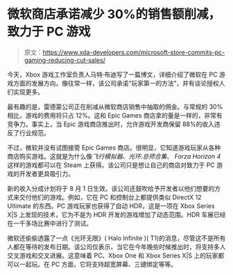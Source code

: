 # 微软商店承诺减少 30%的销售额削减，致力于 PC 游戏

> 原文：<https://www.xda-developers.com/microsoft-store-commits-pc-gaming-reducing-cut-sales/>

今天，Xbox 游戏工作室负责人马特·布迪写了一篇博文，详细介绍了微软在 PC 游戏方面的发展方向。像往常一样，该公司承诺“玩家第一的方法”，并有谈论授权人们实现更多。

最有趣的是，雷德蒙公司正在削减从微软商店销售中抽取的佣金。与常规的 30%相比，游戏的费用将只占 12%。这和 Epic Games 商店拿的量是一样的，非常有竞争力。事实上，当 Epic 游戏商店推出时，允许游戏开发商保留 88%的收入违反了行业规范。

不过，微软并没有试图接管 Epic Games 商店。很明显，它知道游戏玩家从各种商店购买游戏。这就是为什么像*飞行模拟器*、*光环:总师合集*、 *Forza Horizon 4* 这样的游戏都可以在 Steam 上获得。该公司只是想让自己的商店对致力于 PC 游戏的开发者更具吸引力。

新的收入分成计划将于 8 月 1 日生效。该公司还鼓吹给予开发者以他们想要的方式来交付他们的游戏。例如，它在 PC 和控制台上都提供类似 DirectX 12 Ultimate 的东西。PC 游戏玩家也获得了自动 HDR，这是一项在 Xbox Series X|S 上发现的技术，它为不是为 HDR 开发的游戏增加了动态范围。HDR 车展已经在一千多场比赛中进行了测试。

微软还偷偷透露了一点《光环无限》( Halo Infinite )( T1)的消息，尽管这不是所有人都在等待的发布日期。该公司仅表示，当它在今年晚些时候推出时，将支持多人交叉游戏和交叉进展。这意味着 PC、Xbox One 和 Xbox Series X|S 上的玩家都可以一起玩。在 PC 方面，它将支持超宽屏幕、三键绑定等等。
